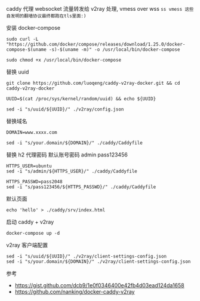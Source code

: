 caddy 代理 websocket 流量转发给 v2ray 处理, vmess over wss `ss vmess 这些自发明的翻墙协议最终都跑在tls里面:)`

安装 docker-compose
```
sudo curl -L "https://github.com/docker/compose/releases/download/1.25.0/docker-compose-$(uname -s)-$(uname -m)" -o /usr/local/bin/docker-compose

sudo chmod +x /usr/local/bin/docker-compose
```

替换 uuid
```
git clone https://github.com/luoqeng/caddy-v2ray-docker.git && cd caddy-v2ray-docker

UUID=$(cat /proc/sys/kernel/random/uuid) && echo ${UUID}

sed -i "s/uuid/${UUID}/" ./v2ray/config.json
```

替换域名
```
DOMAIN=www.xxxx.com

sed -i "s/your.domain/${DOMAIN}/" ./caddy/Caddyfile
```

替换 h2 代理密码 默认账号密码 admin pass123456
```
HTTPS_USER=ubuntu
sed -i "s/admin/${HTTPS_USER}/" ./caddy/Caddyfile

HTTPS_PASSWD=pass2048
sed -i "s/pass123456/${HTTPS_PASSWD}/" ./caddy/Caddyfile
```

默认页面
```
echo 'hello' > ./caddy/srv/index.html
```

启动 caddy + v2ray
```
docker-compose up -d
```

v2ray 客户端配置
```
sed -i "s/uuid/${UUID}/" ./v2ray/client-settings-config.json
sed -i "s/your.domain/${DOMAIN}/" ./v2ray/client-settings-config.json
```

参考
 - https://gist.github.com/dcb9/1e0f0346400e42fb4d03ead124da1658
 - https://github.com/nanking/docker-caddy-v2ray
